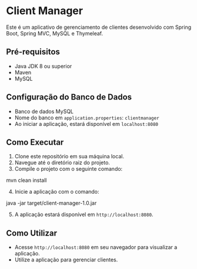 # Client Manager

Este é um aplicativo de gerenciamento de clientes desenvolvido com Spring Boot, Spring MVC, MySQL e Thymeleaf.

## Pré-requisitos

- Java JDK 8 ou superior
- Maven
- MySQL

## Configuração do Banco de Dados

- Banco de dados MySQL
- Nome do banco em `application.properties`: `clientmanager`
- Ao iniciar a aplicação, estará disponível em `localhost:8080`

## Como Executar

1. Clone este repositório em sua máquina local.
2. Navegue até o diretório raiz do projeto.
3. Compile o projeto com o seguinte comando:

mvn clean install

4. Inicie a aplicação com o comando:

java -jar target/client-manager-1.0.jar

5. A aplicação estará disponível em `http://localhost:8080`.

## Como Utilizar

- Acesse `http://localhost:8080` em seu navegador para visualizar a aplicação.
- Utilize a aplicação para gerenciar clientes.
